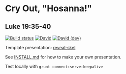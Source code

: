 # Cry Out, "Hosanna!"
## Luke 19:35-40

[![Build status](https://github.com/sermons/hosanna/actions/workflows/build.yml/badge.svg)](https://github.com/sermons/hosanna/actions/workflows/build.yml)
[![David](https://img.shields.io/david/sermons/hosanna)](https://david-dm.org/sermons/hosanna)
[![David (dev)](https://img.shields.io/david/dev/sermons/hosanna)](https://david-dm.org/sermons/hosanna?type=dev)

Template presentation: [reveal-skel](https://github.com/sermons/reveal-skel)

See [INSTALL.md](INSTALL.md)
for how to make your own presentation.

Test locally with `grunt connect:serve:keepalive`
